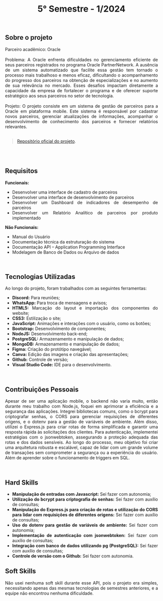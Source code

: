 <h1 align="center"> 5° Semestre - 1/2024 </h1>
<p align="center">
</p>

<br>

## Sobre o projeto 

<div align="justify">
  Parceiro acadêmico: Oracle
  <br><br>
  Problema: A Oracle enfrenta dificuldades no gerenciamento eficiente de seus parceiros registrados no programa Oracle PartnerNetwork. A ausência de um sistema automatizado que facilite essa gestão tem tornado o processo mais trabalhoso e menos eficaz, dificultando o acompanhamento do progresso dos parceiros na obtenção de especializações e no aumento de sua relevância no mercado. Esses desafios impactam diretamente a capacidade da empresa de fortalecer o programa e de oferecer suporte estratégico aos seus parceiros no setor de tecnologia.
  <br><br>
  Projeto: O projeto consiste em um sistema de gestão de parceiros para a Oracle em plataforma mobile. Este sistema é responsável por cadastrar novos parceiros, gerenciar atualizações de informações, acompanhar o desenvolvimento de conhecimento dos parceiros e fornecer relatórios relevantes.
  <br>
<div><br>
  
> [Repositório oficial do projeto](https://github.com/atomofatec/API-ORACLE).

<br>


<br>
  
## Requisitos 
 
**Funcionais:**<br>
- Desenvolver uma interface de cadastro de parceiros
- Desenvolver uma interface de desenvolvimento de parceiros
- Desenvolver um Dashboard de indicadores de desempenho de parceiros
- Desenvolver um Relatório Analítico de parceiros por produto implementado

**Não Funcionais:**<br>
- Manual do Usuário
- Documentação técnica da estruturação do sistema
- Documentação API – Application Programming Interface
- Modelagem de Banco de Dados ou Arquivo de dados
<br>

## Tecnologias Utilizadas
Ao longo do projeto, foram trabalhados com as seguintes ferramentas:
<br>
  - **Discord:** Para reuniões;
  - **WhatsApp:** Para troca de mensagens e avisos;
  - **HTML5:** Marcação do layout e importação dos componentes do website; 
  - **CSS3:** Estilização o site;
  - **JavaScript:** Animações e interações com o usuário, como os botões;
  - **Bootstrap:** Desenvolvimento de componentes;
  - **NodeJS:** Desenvolvimento back-end;
  - **PostgreSQL:** Armazenamento e manipulação de dados;
  - **MongoDB:** Armazenamento e manipulação de dados;
  - **Figma:** Criação do protótipo navegável;
  - **Canva:** Edição das imagens e criação das apresentações;
  - **Github:** Controle de versão;
  - **Visual Studio Code:** IDE para o desenvolvimento.
  
<br>

## Contribuições Pessoais
<div align="justify">

Apesar de ser uma aplicação mobile, o backend não varia muito, então durante meu trabalho com Node.js, foquei em aprimorar a eficiência e a segurança das aplicações. Integrei bibliotecas comuns, como o bcrypt para criptografar senhas, o CORS para gerenciar requisições de diferentes origens, e o dotenv para a gestão de variáveis de ambiente. Além disso, utilizei o Express.js para criar rotas de forma simplificada e garantir uma resposta rápida às solicitações dos clientes. Para autenticação, implementei estratégias com o jsonwebtoken, assegurando a proteção adequada das rotas e dos dados sensíveis. Ao longo do processo, meu objetivo foi criar uma arquitetura robusta e escalável, capaz de lidar com um grande volume de transações sem comprometer a segurança ou a experiência do usuário. Além de aprender sobre o funcionamento de triggers em SQL.
<div>

<br>

## Hard Skills
- **Manipulação de entradas com Javascript:** Sei fazer com autonomia; <br>
- **Utilização do bcrypt para criptografia de senhas:** Sei fazer com auxílio de consultas; <br>
- **Manipulação do Express.js para criação de rotas e utilização do CORS para lidar com requisições de diferentes origens:** Sei fazer com auxílio de consultas; <br>
- **Uso do dotenv para gestão de variáveis de ambiente:** Sei fazer com autonomia; <br>
- **Implementação de autenticação com jsonwebtoken:** Sei fazer com auxílio de consultas; <br>
- **Integração com banco de dados utilizando pg (PostgreSQL):** Sei fazer com auxílio de consultas; <br>
- **Controle de versão com o Github:** Sei fazer com autonomia. <br>



## Soft Skills
 Não usei nenhuma soft skill durante esse API, pois o projeto era simples, necessitando apenas das mesmas tecnologias de semestres anteriores, e a equipe não encontrou nenhuma dificuldade.

